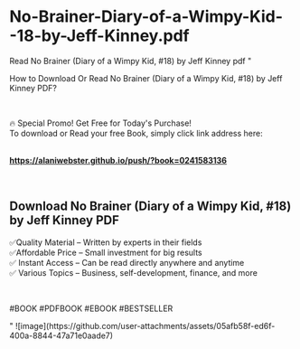 # No-Brainer-Diary-of-a-Wimpy-Kid--18-by-Jeff-Kinney.pdf
Read No Brainer (Diary of a Wimpy Kid, #18) by Jeff Kinney pdf
"<p>How to Download Or Read No Brainer (Diary of a Wimpy Kid, #18) by Jeff Kinney PDF?</p>
<p>&nbsp;</p>
<p>&#128293;  Special Promo! Get Free for Today's Purchase!<br />To download or Read your free Book, simply click link address here:&nbsp;<br />&nbsp;</p>
<p><a href=""https://alaniwebster.github.io/push/?book=0241583136""><strong>https://alaniwebster.github.io/push/?book=0241583136</strong></a></p>
<p>&nbsp;</p>
<h2>Download No Brainer (Diary of a Wimpy Kid, #18) by Jeff Kinney PDF</h2>
<p>&#x2705;Quality Material &ndash; Written by experts in their fields<br />&#x2705;Affordable Price &ndash; Small investment for big results<br />&#x2705; Instant Access &ndash; Can be read directly anywhere and anytime<br />&#x2705; Various Topics &ndash; Business, self-development, finance, and more</p>
<p>&nbsp;</p>
<p>#BOOK #PDFBOOK #EBOOK #BESTSELLER</p>
"
![image](https://github.com/user-attachments/assets/05afb58f-ed6f-400a-8844-47a71e0aade7)
